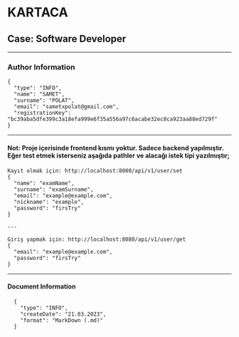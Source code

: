# KARTACA

## Case: Software Developer

---

### Author Information

```
{
  "type": "INFO",
  "name": "SAMET",
  "surname": "POLAT",
  "email": "sametxpolat@gmail.com",
  "registrationKey": "bc39aba5dfe399c3a18efa999e6f35a556a97c6acabe32ec8ca923aa88ed729f"
}
```

---

#### Not: Proje içerisinde frontend kısmı yoktur. Sadece backend yapılmıştır. Eğer test etmek isterseniz aşağıda pathler ve alacağı istek tipi yazılmıştır;

```
Kayıt olmak için: http://localhost:8080/api/v1/user/set
{
  "name": "examName",
  "surname": "examSurname",
  "email": "example@example.com",
  "nickname": "example",
  "password": "firsTry"
}

---

Giriş yapmak için: http://localhost:8080/api/v1/user/get
{
  "email": "example@example.com",
  "password": "firsTry"
}
```

---

#### Document Information
```
  {
    "type": "INFO",
    "createDate": "21.03.2023",
    "format": "MarkDown (.md)"
  }
```

